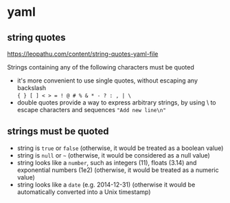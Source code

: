 # yaml

## string quotes
https://leopathu.com/content/string-quotes-yaml-file

Strings containing any of the following characters must be quoted
- it's more convenient to use single quotes, without escaping any backslash \
  `{ } [ ] < > = ! @ # % & * - ? : , | \`
- double quotes provide a way to express arbitrary strings, by using \ to escape characters and sequences
  `"Add new line\n"`

## strings must be quoted
- string is `true` or `false` (otherwise, it would be treated as a boolean value)
- string is `null` or `~` (otherwise, it would be considered as a null value)
- string looks like a `number`, such as integers (11), floats (3.14) and exponential numbers (1e2) (otherwise, it would be treated as a numeric value)
- string looks like a `date` (e.g. 2014-12-31) (otherwise it would be automatically converted into a Unix timestamp)
